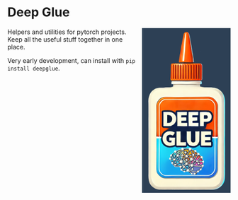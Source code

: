 # Deep Glue

<img src="https://raw.githubusercontent.com/EricThomson/deepglue/main/docs/images/deep_glue_logo.png" alt="deepglue Logo" align="right" width="200">

Helpers and utilities for pytorch projects. Keep all the useful stuff together in one place.

Very early development, can install with `pip install deepglue`.



